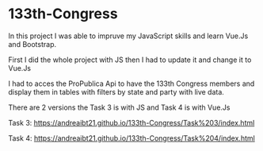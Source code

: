 # 133th-Congress


In this project I was able to impruve my JavaScript skills and learn Vue.Js and Bootstrap. 

First I did the whole project with JS then I had to update it and change it to Vue.Js 

I had to acces the ProPublica Api to have the 133th Congress members and display them in tables with filters by state and party with live data.

There are 2 versions the Task 3 is with JS and Task 4 is with Vue.Js

Task 3: https://andreaibt21.github.io/133th-Congress/Task%203/index.html

Task 4: https://andreaibt21.github.io/133th-Congress/Task%204/index.html
